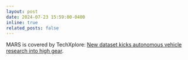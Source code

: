 ```yaml
---
layout: post
date: 2024-07-23 15:59:00-0400
inline: true
related_posts: false
---
```


MARS is covered by TechXplore: [New dataset kicks autonomous vehicle research into high gear](https://techxplore.com/news/2024-07-dataset-autonomous-vehicle-high-gear.html).
